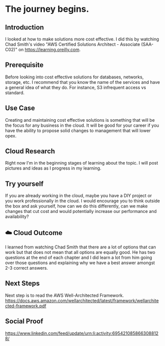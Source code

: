 
# The journey begins.

## Introduction

I looked at how to make solutions more cost effective. I did this by watching Chad Smith's video "AWS Certified Solutions Architect - Associate (SAA-C02)" on https://learning.oreilly.com.

## Prerequisite

Before looking into cost effective solutions for databases, networks, storage, etc. I recommend that you know the name of the services and have a general idea of what they do. For instance, S3 infrequent access vs standard.

## Use Case

Creating and maintaining cost effective solutions is something that will be the focus for any business in the cloud. It will be good for your career if you have the ability to propose solid changes to management that will lower opex.

## Cloud Research

Right now I'm in the beginning stages of learning about the topic. I will post pictures and ideas as I progress in my learning.

## Try yourself

If you are already working in the cloud, maybe you have a DIY project or you work professionally in the cloud. I would encourage you to think outside the box and ask yourself, how can we do this differently, can we make changes that cut cost and would potentially increase our performance and availability?

## ☁️ Cloud Outcome

I learned from watching Chad Smith that there are a lot of options that can work but that does not mean that all options are equally good. He has two questions at the end of each chapter and I did learn a lot from him going over those questions and explaining why we have a best answer amongst 2-3 correct answers.

## Next Steps

Next step is to read the AWS Well-Architected Framework.
https://docs.aws.amazon.com/wellarchitected/latest/framework/wellarchitected-framework.pdf

## Social Proof

https://www.linkedin.com/feed/update/urn:li:activity:6954210858663088128/

